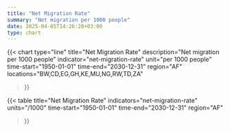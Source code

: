 ```yaml
---
title: "Net Migration Rate"
summary: "Net migration per 1000 people"
date: 2025-04-05T14:26:28+03:00
type: chart
---
```


{{< chart
    type="line"
    title="Net Migration Rate"
    description="Net migration per 1000 people"
    indicator="net-migration-rate"
    unit="per 1000 people"
    time-start="1950-01-01"
    time-end="2030-12-31"
    region="AF"
    locations="BW,CD,EG,GH,KE,MU,NG,RW,TD,ZA"
>}}

{{< table
    title="Net Migration Rate"
    indicators="net-migration-rate"
    units="/1000"
    time-start="1950-01-01"
    time-end="2030-12-31"
    region="AF"
>}}
